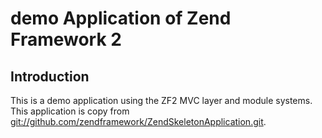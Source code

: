 demo Application of Zend Framework 2 
=======================

Introduction
------------
This is a demo application using the ZF2 MVC layer and module
systems. This application is copy from [git://github.com/zendframework/ZendSkeletonApplication.git](https://github.com/zendframework/ZendSkeletonApplication.git).
